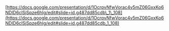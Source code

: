[https://docs.google.com/presentation/d/1OcrpvNfwVorac4v5mZ06GxxKo6NDlD6clSjSpze6hIg/edit#slide=id.g487dd85cdb\_1\_108](https://docs.google.com/presentation/d/1OcrpvNfwVorac4v5mZ06GxxKo6NDlD6clSjSpze6hIg/edit#slide=id.g487dd85cdb_1_108)